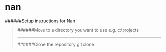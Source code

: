 # nan

######Setup instructions for Nan
>######Move to a directory you want to use
>e.g. c:\projects
>___
>######Clone the repository
>git clone 
